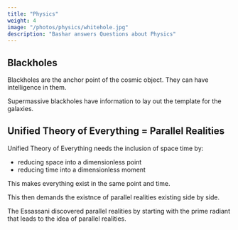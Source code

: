 ```yaml
---
title: "Physics"
weight: 4
image: "/photos/physics/whitehole.jpg"
description: "Bashar answers Questions about Physics"
---
```



## Blackholes

Blackholes are the anchor point of the cosmic object. They can have intelligence in them. 

Supermassive blackholes have information to lay out the template for the galaxies.



## Unified Theory of Everything = Parallel Realities

Unified Theory of Everything needs the inclusion of space time by:
- reducing space into a dimensionless point
- reducing time into a dimensionless moment

This makes everything exist in the same point and time. 

This then demands the existnce of parallel realities existing side by side. 

The Essassani discovered parallel realities by starting with the prime radiant that leads to the idea of parallel realities. 

